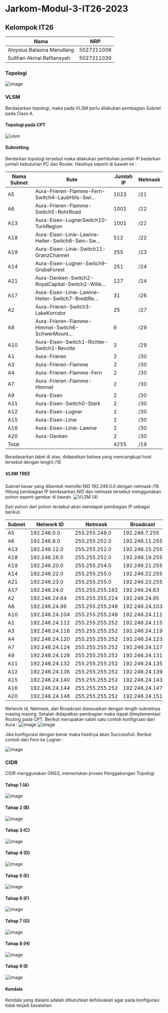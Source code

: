 # Jarkom-Modul-3-IT26-2023

## Kelompok IT26
| Nama | NRP |
|---------------------------|------------|
| Aloysius Bataona Manullang | 5027211008 |
| Sulthan Akmal Rafliansyah | 5027211039 |

### Topologi 
![image](https://github.com/aloybm/jarkom-it26/assets/100351038/c6b49f03-a5be-4727-bf9c-40dd7cb82553)

### VLSM
Berdasarkan topologi, maka pada VLSM perlu dilakukan pembagian Subnet pada Class A.
#### Topologi pada CPT

![vlsm](https://github.com/aloybm/jarkom-it26/assets/100351038/7d8bce93-ece6-4d09-9ec0-d4c108ad99e5)

#### Subnetting
Berdarkan topologi tersebut maka dilakukan perhituhan jumlah IP bedarkan jumlah kebutuhan PC dan Router. Hasilnya seperti di bawah ini :

| Nama Subnet | Rute                                              | Jumlah IP | Netmask |
|-------------|---------------------------------------------------|-----------|---------|
| A5          | Aura-Frieren-Flamme-Fern-Switch4-LaubHills-Swi...| 1023      | /21     |
| A6          | Aura-Frieren-Flamme-Switch5-RohrRoad             | 1001      | /22     |
| A13         | Aura-Eisen-LugnerSwitch10-TurkRegion             | 1001      | /22     |
| A18         | Aura-Eisen-Linie-Lawine-Heiter-Switch8-Sein-Sw...| 512       | /22     |
| A19         | Aura-Eisen-Linie-Switch11-GranzChannel           | 255       | /23     |
| A14         | Aura-Eisen-Lugner-Switch9-GrobeForest            | 251       | /24     |
| A21         | Aura-Denken-Switch2-RoyalCapital-Switch2-Wille...| 127       | /24     |
| A17         | Aura-Eisen-Linie-Lawine-Heiter-Switch7-BredtRe...| 31        | /26     |
| A2          | Aura-Frieren-Switch3-LakeKorridor                | 25        | /27     |
| A8          | Aura-Frieren-Flamme-Himmel-Switch6-SchwerMount...| 6         | /29     |
| A10         | Aura-Eisen-Switch1-Richter-Switch1-Revolte       | 3         | /29     |
| A1          | Aura-Frieren                                      | 2         | /30     |
| A3          | Aura-Frieren-Flamme                               | 2         | /30     |
| A4          | Aura-Frieren-Flamme-Fern                          | 2         | /30     |
| A7          | Aura-Frieren-Flamme-Himmel                        | 2         | /30     |
| A9          | Aura-Eisen                                        | 2         | /30     |
| A11         | Aura-Eisen-Switch0-Stark                          | 2         | /30     |
| A12         | Aura-Eisen-Lugner                                 | 2         | /30     |
| A15         | Aura-Eisen-Linie                                  | 2         | /30     |
| A16         | Aura-Eisen-Linie-Lawine                           | 2         | /30     |
| A20         | Aura-Denken                                       | 2         | /30     |
| Total       |                                                   | 4255      | /19     |


Beradasarkan tabel di atas, didapatkan bahwa yang mencangkupi host tersebut dengan lenght /19.

##### VLSM TREE 
Subnet besar yang dibentuk memiliki NID 192.246.0.0 dengan netmask /19. Hitung pembagian IP berdasarkan NID dan netmask tersebut menggunakan pohon seperti gambar di bawah.
![VLSM (4)](https://github.com/aloybm/jarkom-it26/assets/100351038/9ed3c61c-a5b2-4436-a155-347da4097bd0)

Dari pohon dari pohon tersebut akan mendapat pembagian IP sebagai berikut.

| Subnet | Network ID    | Netmask           | Broadcast        |
|--------|---------------|-------------------|------------------|
| A5     | 192.246.0.0   | 255.255.248.0     | 192.246.7.255   |
| A6     | 192.246.8.0   | 255.255.252.0     | 192.246.11.255  |
| A13    | 192.246.12.0  | 255.255.252.0     | 192.246.15.255  |
| A18    | 192.246.16.0  | 255.255.252.0     | 192.246.19.255  |
| A19    | 192.246.20.0  | 255.255.254.0     | 192.246.21.255  |
| A14    | 192.246.22.0  | 255.255.255.0     | 192.246.22.255  |
| A21    | 192.246.23.0  | 255.255.255.0     | 192.246.23.255  |
| A17    | 192.246.24.0  | 255.255.255.192   | 192.246.24.63   |
| A2     | 192.246.24.64 | 255.255.255.224   | 192.246.24.95   |
| A8     | 192.246.24.96 | 255.255.255.248   | 192.246.24.103  |
| A10    | 192.246.24.104| 255.255.255.248   | 192.246.24.111  |
| A1     | 192.246.24.112| 255.255.255.252   | 192.246.24.115  |
| A3     | 192.246.24.116| 255.255.255.252   | 192.246.24.119  |
| A4     | 192.246.24.120| 255.255.255.252   | 192.246.24.123  |
| A7     | 192.246.24.124| 255.255.255.252   | 192.246.24.127  |
| A9     | 192.246.24.128| 255.255.255.252   | 192.246.24.131  |
| A11    | 192.246.24.132| 255.255.255.252   | 192.246.24.135  |
| A12    | 192.246.24.136| 255.255.255.252   | 192.246.24.139  |
| A15    | 192.246.24.140| 255.255.255.252   | 192.246.24.143  |
| A16    | 192.246.24.144| 255.255.255.252   | 192.246.24.147  |
| A20    | 192.246.24.148| 255.255.255.252   | 192.246.24.151  |

Network id, Netmask, dan Broadcast disesuaikan dengan length subnetnya masing masing. Setalah didapatkan pembagian maka dapat diimplementasi Routing pada CPT. Berikut merupakan salah satu contoh konfigruasi dari Aura : 
![image](https://github.com/aloybm/jarkom-it26/assets/100351038/d2b96184-f0f3-4f2a-904b-675906d601aa)
![image](https://github.com/aloybm/jarkom-it26/assets/100351038/38046ccd-54fb-41ec-8cd8-697d7ff1f67d)

Jika konfigurasi dengan benar maka hasilnya akan Successfull. Berikut contoh dari Fern ke Lugner :

![image](https://github.com/aloybm/jarkom-it26/assets/100351038/fb5fa25f-2f88-4d91-a327-8aaf051cd8a4)

### CIDR

CIDR menggunakan GNS3, memerlukan proses Penggabungan Topologi

#### Tahap 1 (A)
![image](https://github.com/aloybm/jarkom-it26/assets/103870239/8b9c318e-3186-471f-9275-7198ccb82f87)

#### Tahap 2 (B)
![image](https://github.com/aloybm/jarkom-it26/assets/103870239/1dd91084-fa5f-4327-b4d2-c0a569f74f71)

#### Tahap 3 (C)
![image](https://github.com/aloybm/jarkom-it26/assets/103870239/174516ea-6eb6-431b-a0eb-e034ff73777d)

#### Tahap 4 (D)
![image](https://github.com/aloybm/jarkom-it26/assets/103870239/39ee5d29-926d-4617-8fce-4e25df8cbae1)

#### Tahap 5 (E)
![image](https://github.com/aloybm/jarkom-it26/assets/103870239/3fee9155-f36f-4cbd-8c19-884e8446e6d2)

#### Tahap 6 (F)
![image](https://github.com/aloybm/jarkom-it26/assets/103870239/8eddf86d-ad61-4bdc-aa9b-115dd8bcf607)

#### Tahap 7 (G)
![image](https://github.com/aloybm/jarkom-it26/assets/103870239/95a539b1-c27f-43ec-9c7b-ff4df291d66e)

#### Tahap 8 (H)
![image](https://github.com/aloybm/jarkom-it26/assets/103870239/1a768976-30c1-4811-bc1d-0fa7061c3b9a)

#### Tahap 9 (I)
![image](https://github.com/aloybm/jarkom-it26/assets/103870239/e8efbb77-eeee-4516-ab05-ae6d98cbf525)

#### Kendala
Kendala yang dialami adalah dibutuhkan kefokuskan agar pada konfigurasi tidak terjadi kesalahan.

